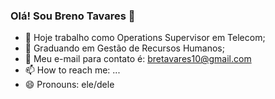 ### Olá! Sou Breno Tavares 🙌

- 🔭 Hoje trabalho como Operations Supervisor em Telecom;
- 🌱 Graduando em Gestão de Recursos Humanos;
- 💬 Meu e-mail para contato é: bretavares10@gmail.com
- 📫 How to reach me: ...
- 😄 Pronouns: ele/dele
